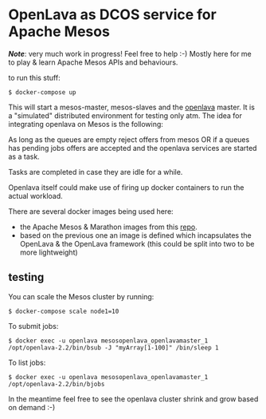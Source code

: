 # OpenLava as DCOS service for Apache Mesos

***Note***: very much work in progress! Feel free to help :-) Mostly here
for me to play & learn Apache Mesos APIs and behaviours.

to run this stuff:

    $ docker-compose up

This will start a mesos-master, mesos-slaves and the
[openlava](http://openlava.org) master. It is a "simulated" distributed
environment for testing only atm. The idea for integrating openlava on
Mesos is the following:

As long as the queues are empty reject offers from mesos OR if a queues has
pending jobs offers are accepted and the openlava services are started as a
task.

Tasks are completed in case they are idle for a while.

Openlava itself could make use of firing up docker containers to run the
actual workload.

There are several docker images being used here:

* the Apache Mesos & Marathon images from  this
 [repo](https://github.com/tmetsch/docker_compose_mesos).
* based on the previous one an image is defined which incapsulates the
OpenLava & the OpenLava framework (this could be split into two to be more
lightweight)

## testing

You can scale the Mesos cluster by running:

    $ docker-compose scale node1=10    

To submit jobs:

    $ docker exec -u openlava mesosopenlava_openlavamaster_1 /opt/openlava-2.2/bin/bsub -J "myArray[1-100]" /bin/sleep 1

To list jobs:

    $ docker exec -u openlava mesosopenlava_openlavamaster_1 /opt/openlava-2.2/bin/bjobs

In the meantime feel free to see the openlava cluster shrink and grow based on 
demand :-)
